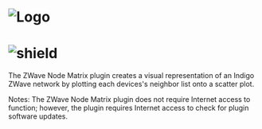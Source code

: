 # ![Logo](https://github.com/DaveL17/ZWaveNodeMatrix/wiki/img/img_zwnmLogo.png)
# ![shield](https://img.shields.io/github/release/DaveL17/ZWaveNodeMatrix.svg)

The ZWave Node Matrix plugin creates a visual representation of an Indigo
ZWave network by plotting each devices's neighbor list onto a scatter plot.

Notes: The ZWave Node Matrix plugin does not require Internet access to function;
however, the plugin requires Internet access to check for plugin software updates.
